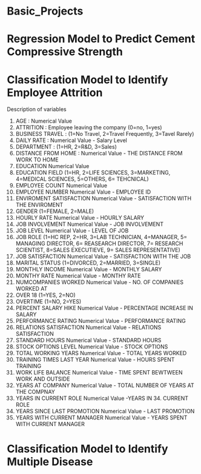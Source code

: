 # Basic_Projects

# Regression Model to Predict Cement Compressive Strength
 
 
# Classification Model to Identify Employee Attrition

Description of variables

1. AGE :	Numerical Value
2. ATTRITION :	Employee leaving the company (0=no, 1=yes)
3. BUSINESS TRAVEL	: (1=No Travel, 2=Travel Frequently, 3=Tavel Rarely)
4. DAILY RATE	: Numerical Value - Salary Level
5. DEPARTMENT : 	(1=HR, 2=R&D, 3=Sales)
6. DISTANCE FROM HOME :	Numerical Value - THE DISTANCE FROM WORK TO HOME
7. EDUCATION	Numerical Value
8. EDUCATION FIELD	(1=HR, 2=LIFE SCIENCES, 3=MARKETING, 4=MEDICAL SCIENCES, 5=OTHERS, 6= TEHCNICAL)
9. EMPLOYEE COUNT	Numerical Value
10. EMPLOYEE NUMBER	Numerical Value - EMPLOYEE ID
11. ENVIROMENT SATISFACTION	Numerical Value - SATISFACTION WITH THE ENVIROMENT
12. GENDER	(1=FEMALE, 2=MALE)
13. HOURLY RATE	Numerical Value - HOURLY SALARY
14. JOB INVOLVEMENT	Numerical Value - JOB INVOLVEMENT
15. JOB LEVEL	Numerical Value - LEVEL OF JOB
16. JOB ROLE	(1=HC REP, 2=HR, 3=LAB TECHNICIAN, 4=MANAGER, 5= MANAGING DIRECTOR, 6= REASEARCH DIRECTOR, 7= RESEARCH SCIENTIST, 8=SALES EXECUTIEVE, 9= SALES REPRESENTATIVE)
17. JOB SATISFACTION	Numerical Value - SATISFACTION WITH THE JOB
18. MARITAL STATUS	(1=DIVORCED, 2=MARRIED, 3=SINGLE)
19. MONTHLY INCOME	Numerical Value - MONTHLY SALARY
20. MONTHY RATE	Numerical Value - MONTHY RATE
21. NUMCOMPANIES WORKED	Numerical Value - NO. OF COMPANIES WORKED AT
22. OVER 18	(1=YES, 2=NO)
23. OVERTIME	(1=NO, 2=YES)
24. PERCENT SALARY HIKE	Numerical Value - PERCENTAGE INCREASE IN SALARY
25. PERFORMANCE RATING	Numerical Value - PERFORMANCE RATING
26. RELATIONS SATISFACTION	Numerical Value - RELATIONS SATISFACTION
27. STANDARD HOURS	Numerical Value - STANDARD HOURS
28. STOCK OPTIONS LEVEL	Numerical Value - STOCK OPTIONS
29. TOTAL WORKING YEARS	Numerical Value - TOTAL YEARS WORKED
30. TRAINING TIMES LAST YEAR	Numerical Value - HOURS SPENT TRAINING
31. WORK LIFE BALANCE	Numerical Value - TIME SPENT BEWTWEEN WORK AND OUTSIDE
32. YEARS AT COMPANY	Numerical Value - TOTAL NUMBER OF YEARS AT THE COMPNAY
33. YEARS IN CURRENT ROLE	Numerical Value -YEARS IN 34. CURRENT ROLE
34. YEARS SINCE LAST PROMOTION	Numerical Value - LAST PROMOTION
35. YEARS WITH CURRENT MANAGER	Numerical Value - YEARS SPENT WITH CURRENT MANAGER



# Classification Model to Identify Multiple Disease
